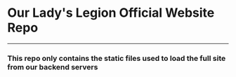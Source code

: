 # Our Lady's Legion Official Website Repo
***
### This repo only contains the static files used to load the full site from our backend servers
